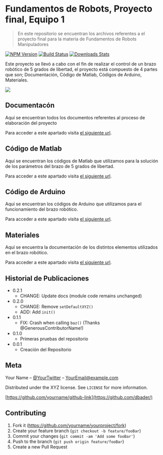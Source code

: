# Fundamentos de Robots, Proyecto final, Equipo 1
> En este repositorio se encuentran los archivos referentes a el proyecto final para la materia de Fundamentos de Robots Manipuladores

[![NPM Version][npm-image]][npm-url]
[![Build Status][travis-image]][travis-url]
[![Downloads Stats][npm-downloads]][npm-url]

Este proyecto se llevó a cabo con el fin de realizar el control de un brazo robótico de 5 grados de libertad, el proyecto está compuesto de 4 partes que son; Documentación, Código de Matlab, Códigos de Arduino, Materiales.

![](header.png)


## Documentacón

Aquí se encuentran todos los documentos referentes al proceso de elaboración del proyecto

Para acceder a este apartado visita [el siguiente url](https://github.com/FifaUltimateTeam/FundamentosDeRobots/tree/master/Documents).

## Código de Matlab

Aquí se encuentran los códigos de Matlab que utilizamos para la solución de los parámetros del brazo de 5 grados de libertad.

Para acceder a este apartado visita [el siguiente url](https://github.com/FifaUltimateTeam/FundamentosDeRobots/tree/master/MatlabCodes).

## Código de Arduino

Aquí se encuentran los códigos de Arduino que utilizamos para el funcionamiento del brazo robótico.

Para acceder a este apartado visita [el siguiente url](https://github.com/FifaUltimateTeam/FundamentosDeRobots/tree/master/ArduinoCodes).

## Materiales

Aquí se encuentra la documentación de los distintos elementos utilizados en el brazo robótico.

Para acceder a este apartado visita [el siguiente url](https://github.com/FifaUltimateTeam/FundamentosDeRobots/tree/master/Materials).


## Historial de Publicaciones
* 0.2.1
    * CHANGE: Update docs (module code remains unchanged)
* 0.2.0
    * CHANGE: Remove `setDefaultXYZ()`
    * ADD: Add `init()`
* 0.1.1
    * FIX: Crash when calling `baz()` (Thanks @GenerousContributorName!)
* 0.1.0
    * Primeras pruebas del repositorio
* 0.0.1
    * Creación del Repositorio

## Meta

Your Name – [@YourTwitter](https://twitter.com/dbader_org) – YourEmail@example.com

Distributed under the XYZ license. See ``LICENSE`` for more information.

[https://github.com/yourname/github-link](https://github.com/dbader/)

## Contributing

1. Fork it (<https://github.com/yourname/yourproject/fork>)
2. Create your feature branch (`git checkout -b feature/fooBar`)
3. Commit your changes (`git commit -am 'Add some fooBar'`)
4. Push to the branch (`git push origin feature/fooBar`)
5. Create a new Pull Request

<!-- Markdown link & img dfn's -->
[npm-image]: https://img.shields.io/npm/v/datadog-metrics.svg?style=flat-square
[npm-url]: https://npmjs.org/package/datadog-metrics
[npm-downloads]: https://img.shields.io/npm/dm/datadog-metrics.svg?style=flat-square
[travis-image]: https://img.shields.io/travis/dbader/node-datadog-metrics/master.svg?style=flat-square
[travis-url]: https://travis-ci.org/dbader/node-datadog-metrics
[wiki]: https://github.com/yourname/yourproject/wiki
